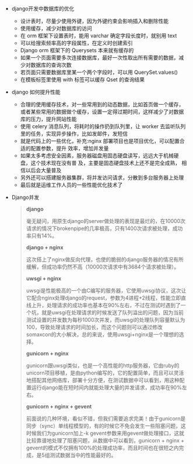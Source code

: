 - django开发中数据库的优化
  - 设计表时，尽量少使用外键，因为外键约束会影响插入和删除性能
  - 使用缓存，减少对数据库的访问
  - 在 orm 框架下设置表时，能用 varchar 确定字段长度时，就别用 text
  - 可以给搜索频率高的字段属性，在定义时创建索引
  - Django orm 框架下的 Querysets 本来就有缓存的
  - 如果一个页面需要多次连接数据库，最好一次性取出所有需要的数据，减少对数据库的查询次数
  - 若页面只需要数据库里某一个两个字段时，可以用 QuerySet.values()
  - 在模板标签里使用 with 标签可以缓存 Qset 的查询结果

- django 如何提升性能

  - 合理的使用缓存技术，对一些常用到的动态数据，比如首页做一个缓存，或者某些常用的数据做个缓存，设置一定得过期时间，这样减少了对数据库的压力，提升网站性能
  - 使用 celery 消息队列，将耗时的操作扔到队列里，让 worker 去监听队列里的任务，实现异步操作，比如发邮件，发短信
  - 就是代码上的一些优化，补充:nginx 部署项目也是项目优化，可以配置合适的配置参数，提升 效率，增加并发量
  - 如果太多考虑安全因素，服务器磁盘用固态硬盘读写，远远大于机械硬盘，这个技术现在没有普 及，主要是固态硬盘技术上还不是完全成熟， 相信以后会大量普及
  - 另外还可以搭建服务器集群，将并发访问请求，分散到多台服务器上处理
  - 最后就是运维工作人员的一些性能优化技术了
  
  
  
- Django并发
  >**django**
  >
  >毫无疑问，用原生django的server做处理的表现是最烂的，在10000次请求的情况下brokenpipe的几率极高，只有1400次请求被处理，成功率只有14%。
  >
  >**django + nginx**
  >
  >这次搭上了nginx做反向代理，也使的脆弱的django服务器的情况有所缓解，但成功率仍然不高（10000次请求中有3684个请求被处理）。
  >
  >**uwsgi + nginx**
  >
  >uwsgi是性能极高的一个由C编写的服务器，它使用uwsgi协议，这次让它配合nginx处理django的request，参数为4进程+2线程，性能立即直线上升，处理请求的成功率也基本在90%左右，不过在测试时遇到了一个坑，就是uwsgi在处理请求的时候发送了队列溢出的问题，因为当前测试设置的并发数为每秒1000次并发，而uwsgi的处理队列容量默认为100，导致处理请求的时间加长，而这个问题则可以通过修改somaxcon的大小解决，总的来说，使用uwsgi+nginx是一个理想的选择。
  >
  >**gunicorn + nginx**
  >
  >gunicorn跟uwsgi类似，也是一个高性能的http服务器，它由ruby的unicorn项目移植，是由python编写的，它的配置简单，而且可以灵活地搭配其他网络库，部署十分方便，在测试数据中可以看到，用这种配置运行django能在短时间内就能处理大量的并发请求，成功率在90%左右。
  >
  >**gunicorn + nginx + gevent**
  >
  >前面说的几种环境，看似不错，但我们需要追求完美！由于gunicorn是同步（sync）单线程模型的，有的时候它不免会发生一些阻塞问题，这时候我们为gunicorn加上-k gevent参数来用gevent做处理接口，这就比较靠谱地处理了阻塞问题，从数据中可以看到，gunicorn + nginx + gevent的模式不仅拥有100%的处理成功率，而且时间也在很短之内完成，是5组测试数据当中的性能最好的。

  

